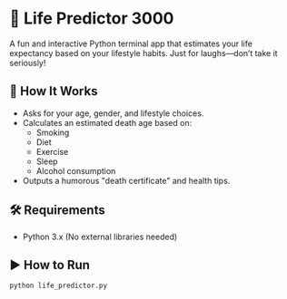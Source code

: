 # 🔮 Life Predictor 3000

A fun and interactive Python terminal app that estimates your life expectancy based on your lifestyle habits. Just for laughs—don’t take it seriously!

## 🧠 How It Works

- Asks for your age, gender, and lifestyle choices.
- Calculates an estimated death age based on:
  - Smoking
  - Diet
  - Exercise
  - Sleep
  - Alcohol consumption
- Outputs a humorous "death certificate" and health tips.

## 🛠 Requirements

- Python 3.x (No external libraries needed)

## ▶️ How to Run

```bash
python life_predictor.py
